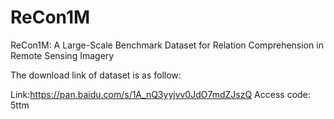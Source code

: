 # ReCon1M
ReCon1M: A Large-Scale Benchmark Dataset for Relation Comprehension in Remote Sensing Imagery

The download link of dataset is as follow:

Link:https://pan.baidu.com/s/1A_nQ3yyjvv0JdO7mdZJszQ
Access code: 5ttm 


